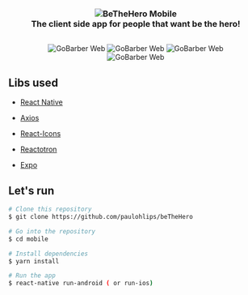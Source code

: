 <h3 align="center">
    <img alt="BeTheHero Mobile" src="./docs/logo.png" />
    <br>
   The client side app for people that want be the hero!
   </br>
</h3>

<div  align="center" style=margin:30px >
<img alt="GoBarber Web" src="./docs/splash.jpeg"/>
 <img alt="GoBarber Web" src="./docs/home.jpeg"/>
 <img alt="GoBarber Web" src="./docs/inci.jpeg"/>
 <img alt="GoBarber Web" src="./docs/help.jpeg"/>

</div>

## Libs used

- [React Native](https://reactjs.org/)
- [Axios](https://github.com/axios/axios)
- [React-Icons](http://react-icons.github.io/react-icons/)

- [Reactotron](https://infinite.red/reactotron)
- [Expo](http://expo.com)

## Let's run

```bash
# Clone this repository
$ git clone https://github.com/paulohlips/beTheHero

# Go into the repository
$ cd mobile

# Install dependencies
$ yarn install

# Run the app
$ react-native run-android ( or run-ios)
```
